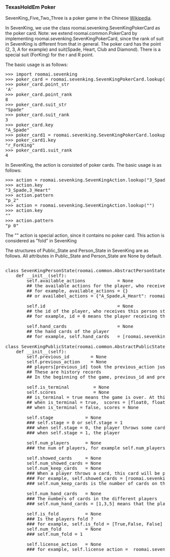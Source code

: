 ### TexasHoldEm Poker


SevenKing_Five_Two_Three is a poker game in the Chinese [Wikipedia](https://zh.wikipedia.org/wiki/7%E9%AC%BC523).


In SevenKing, we use the class roomai.sevenking.SevenKingPokerCard as the poker card. Note: we extend roomai.common.PokerCard by implementing roomai.sevenking.SevenKingPokerCard, since the rank of suit in SevenKing is different from that in general.
The poker card has the point (2, 3, A for example) and suit(Spade, Heart, Club and Diamond). There is a special suit (ForKing) for the r and R point.

The basic usage is as follows:
<pre>
>>> import roomai.sevenking
>>> poker_card = roomai.sevenking.SevenKingPokerCard.lookup("A_Spade")
>>> poker_card.point_str
'A'
>>> poker_card.point_rank
8
>>> poker_card.suit_str
"Spade"
>>> poker_card.suit_rank
3
>>> poker_card.key
"A_Spade"
>>> poker_card1 = roomai.sevenking.SevenKingPokerCard.lookup("r_ForKing")
>>> poker_card1.key
"r_ForKing"
>>> poker_card1.suit_rank
4
</pre>


In SevenKing, the action is consisted of poker cards. The basic usage is as follows:
<pre>
>>> action = roomai.sevenking.SevenKingAction.lookup("3_Spade,3_Heart")
>>> action.key
"3_Spade,3_Heart"
>>> action.pattern
"p_2"
>>> action = roomai.sevenking.SevenKingAction.lookup("")
>>> action.key
""
>>> action.pattern
"p_0"
</pre>
The "" action is special action, since it contains no poker card. This action is considered as "fold" in SevenKing


The structures of Public_State and Person_State in SevenKing are as follows. All attributes in Public_State and Person_State are None by default.

<pre>

class SevenKingPersonState(roomai.common.AbstractPersonState):
    def __init__(self):
        self.available_actions            = None
        ## the available actions for the player, who receives this person state.
        ## for example, available_actions = {}
        ## or availabel_actions = {"A_Spade,A_Heart": roomai.sevenking.SevenKingAction.lookup("A_Spade, A_Heart")}

        self.id                           = None
        ## the id of the player, who receives this person state.
        ## for example, id = 0 means the player receiving this person state is players[0]

        self.hand_cards                   = None
        ## the hand cards of the player
        ## for example, self.hand_cards   = [roomai.sevenking.SevenKingPokerCard.lookup("A_Spade"

class SevenKingPublicState(roomai.common.AbstractPublicState):
    def __init__(self):
        self.previous_id        = None
        self.previous_action    = None
        ## players[previous_id] took the previous_action just before this action
        ## These are history records
        ## In the beginning of the game, previous_id and previous_action = None

        self.is_terminal         = None
        self.scores              = None
        ## is_terminal = true means the game is over. At this time, scores is not None
        ## when is_terminal = true,  scores = [float0, float1, ..., float_n].
        ## when is_terminal = false, scores = None

        self.stage            = None
        ### self.stage = 0 or self.stage = 1
        ### when self.stage = 0, the player throws some cards by taking a action, and will receive the same number of cards
        ### when self.stage = 1, the player

        self.num_players      = None
        ### the num of players, for example self.num_players = 0

        self.showed_cards     = None
        self.num_showed_cards = None
        self.num_keep_cards   = None
        ### When a player throws a card, this card will be public(showed).
        ### For example, self.showed_cards = [roomai.sevenking.SevenKingPokerCard.lookup("A_Spade")], self.num_showed_cards = 1
        ### self.num_keep_cards is the number of cards on the table.

        self.num_hand_cards   = None
        ### The numbers of cards in the different players
        ### self.num_hand_cards = [1,3,5] means that the player0 has 1 card, the player1 has 3 cards and the player2 has 5 cards

        self.is_fold          = None
        ### Is the players fold ?
        ### for example, self.is_fold = [True,False, False]
        self.num_fold         = None
        ### self.num_fold = 1

        self.license_action   = None
        ### for example, self.license_action =  roomai.sevenking.SevenKingAction.lookup("A_Spade")
</pre>
